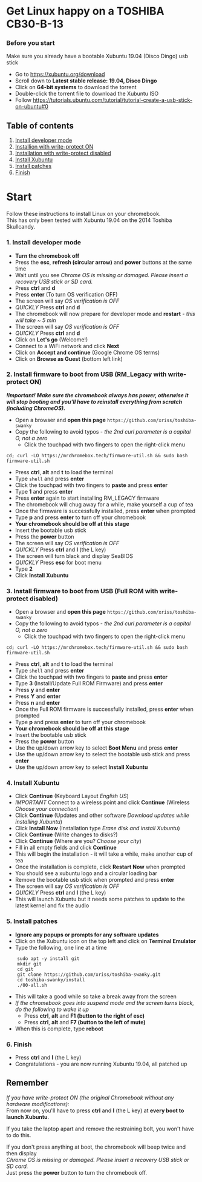 # Get Linux happy on a TOSHIBA CB30-B-13

### Before you start
Make sure you already have a bootable Xubuntu 19.04 (Disco Dingo) usb stick

- Go to https://xubuntu.org/download  
- Scroll down to **Latest stable release: 19.04, Disco Dingo**
- Click on **64-bit systems** to download the torrent  
- Double-click the torrent file to download the Xubuntu ISO
- Follow https://tutorials.ubuntu.com/tutorial/tutorial-create-a-usb-stick-on-ubuntu#0

## Table of contents
1. [Install developer mode](https://github.com/xriss/toshiba-swanky#1-install-developer-mode)  
2. [Installion with write-protect ON](https://github.com/xriss/toshiba-swanky#2-install-firmware-to-boot-from-usb-rm_legacy-with-write-protect-on)  
3. [Installation with write-protect disabled](https://github.com/xriss/toshiba-swanky/blob/master/readme.md#3-install-firmware-to-boot-from-usb-full-rom-with-write-protect-disabled)  
4. [Install Xubuntu](https://github.com/xriss/toshiba-swanky#4-install-xubuntu)  
5. [Install patches](https://github.com/xriss/toshiba-swanky#5-install-patches)  
6. [Finish](https://github.com/xriss/toshiba-swanky#6-finish)  

# Start

Follow these instructions to install Linux on your chromebook.  
This has only been tested with Xubuntu 19.04 on the 2014 Toshiba Skullcandy.

### 1. Install developer mode
- **Turn the chromebook off**  
- Press the **esc**, **refresh (circular arrow)** and **power** buttons at the same time  
- Wait until you see *Chrome OS is missing or damaged. Please insert a recovery USB stick or SD card.*  
- Press **ctrl** and **d**  
- Press **enter** (To turn OS verification OFF)  
- The screen will say *OS verification is OFF*
- *QUICKLY* Press **ctrl** and **d**  
- The chromebook will now prepare for developer mode and **restart** - *this will take ~ 5 min*   
- The screen will say *OS verification is OFF*
- *QUICKLY* Press **ctrl** and **d**  
- Click on **Let's go** (Welcome!)  
- Connect to a WiFi network and click **Next**  
- Click on **Accept and continue** (Google Chrome OS terms)  
- Click on **Browse as Guest** (bottom left link)


### 2. Install firmware to boot from USB (RM_Legacy with write-protect ON)
_**!Important! Make sure the chromebook always has power, otherwise it will stop booting and you'll have to reinstall everything from scratch (including ChromeOS).**_

- Open a browser and **open this page** ```https://github.com/xriss/toshiba-swanky```  
- Copy the following to avoid typos - *the 2nd curl parameter is a capital O, not a zero*
    - Click the touchpad with two fingers to open the right-click menu
```
cd; curl -LO https://mrchromebox.tech/firmware-util.sh && sudo bash firmware-util.sh
```
- Press **ctrl**, **alt** and **t** to load the terminal  
- Type ```shell``` and press **enter**  
- Click the touchpad with two fingers to **paste** and press **enter**
- Type **1** and press **enter**
- Press **enter** again to start installing RM_LEGACY firmware
- The chromebook will chug away for a while, make yourself a cup of tea
- Once the firmware is successfully installed, press **enter** when prompted
- Type **p** and press **enter** to turn off your chromebook
- **Your chromebook should be off at this stage**
- Insert the bootable usb stick
- Press the **power** button
- The screen will say *OS verification is OFF*
- *QUICKLY* Press **ctrl** and **l** (the L key)
- The screen will turn black and display SeaBIOS
- *QUICKLY* Press **esc** for boot menu
- Type **2**
- Click **Install Xubuntu**


### 3. Install firmware to boot from USB (Full ROM with write-protect disabled)
- Open a browser and **open this page** ```https://github.com/xriss/toshiba-swanky```  
- Copy the following to avoid typos - *the 2nd curl parameter is a capital O, not a zero*
    - Click the touchpad with two fingers to open the right-click menu
```
cd; curl -LO https://mrchromebox.tech/firmware-util.sh && sudo bash firmware-util.sh
```
- Press **ctrl**, **alt** and **t** to load the terminal  
- Type ```shell``` and press **enter**  
- Click the touchpad with two fingers to **paste** and press **enter**
- Type **3** (Install/Update Full ROM Firmware) and press **enter**
- Press **y** and **enter**
- Press **Y** and **enter**
- Press **n** and **enter**
- Once the Full ROM firmware is successfully installed, press **enter** when prompted
- Type **p** and press **enter** to turn off your chromebook
- **Your chromebook should be off at this stage**
- Insert the bootable usb stick
- Press the **power** button
- Use the up/down arrow key to select **Boot Menu** and press **enter**
- Use the up/down arrow key to select the bootable usb stick and press **enter**
- Use the up/down arrow key to select **Install Xubuntu**


### 4. Install Xubuntu
- Click **Continue** (Keyboard Layout *English US*)
- *IMPORTANT* Connect to a wireless point and click **Continue** (Wireless *Choose your connection*)
- Click **Continue** (Updates and other software *Download updates while installing Xubuntu*)
- Click **Install Now** (Installation type *Erase disk and install Xubuntu*)
- Click **Continue** (Write changes to disks?)
- Click **Continue** (Where are you? *Choose your city*)
- Fill in all empty fields and click **Continue**
- This will begin the installation - it will take a while, make another cup of tea
- Once the installation is complete, click **Restart Now** when prompted
- You should see a xubuntu logo and a circular loading bar
- Remove the bootable usb stick when prompted and press **enter**
- The screen will say *OS verification is OFF*
- *QUICKLY* Press **ctrl** and **l** (the L key)
- This will launch Xubuntu but it needs some patches to update to the latest kernel and fix the audio


### 5. Install patches
- **Ignore any popups or prompts for any software updates**
- Click on the Xubuntu icon on the top left and click on **Terminal Emulator**
- Type the following, one line at a time
```
	sudo apt -y install git
	mkdir git
	cd git
	git clone https://github.com/xriss/toshiba-swanky.git
	cd toshiba-swanky/install
	./00-all.sh
```
- This will take a good while so take a break away from the screen
- *If the chromebook goes into suspend mode and the screen turns black, do the following to wake it up*
    - Press **ctrl**, **alt** and **F1 (button to the right of esc)**
    - Press **ctrl**, **alt** and **F7 (button to the left of mute)**
- When this is complete, type **reboot**


### 6. Finish
- Press **ctrl** and **l** (the L key)
- Congratulations - you are now running Xubuntu 19.04, all patched up


## Remember
_If you have write-protect ON (the original Chromebook without any hardware modifications):_  
From now on, you'll have to press **ctrl** and **l** (the L key) at **every boot to launch Xubuntu**.

If you take the laptop apart and remove the restraining bolt, you won't have to do this.

If you don't press anything at boot, the chromebook will beep twice and then display  
*Chrome OS is missing or damaged. Please insert a recovery USB stick or SD card.*  
Just press the **power** button to turn the chromebook off.

